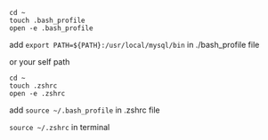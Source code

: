 ```
cd ~
touch .bash_profile
open -e .bash_profile
```

add `
export PATH=${PATH}:/usr/local/mysql/bin
` in ./bash_profile file

or your self path

```
cd ~
touch .zshrc
open -e .zshrc
```

add `
source ~/.bash_profile
` in .zshrc file

`
source ~/.zshrc
` in terminal
